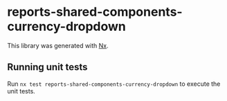 # reports-shared-components-currency-dropdown

This library was generated with [Nx](https://nx.dev).

## Running unit tests

Run `nx test reports-shared-components-currency-dropdown` to execute the unit tests.

